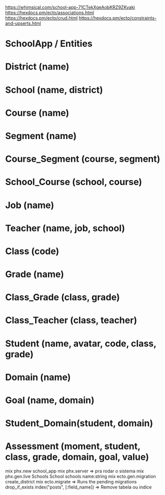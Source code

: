 https://whimsical.com/school-app-71CTekXgeAobKRZ9ZKvaki
https://hexdocs.pm/ecto/associations.html
https://hexdocs.pm/ecto/crud.html
https://hexdocs.pm/ecto/constraints-and-upserts.html

# SchoolApp / Entities
  # District (name)
  # School (name, district)
  # Course (name)
  # Segment (name)
  # Course_Segment (course, segment)
  # School_Course (school, course)
  # Job (name)
  # Teacher (name, job, school)
  # Class (code)
  # Grade (name)
  # Class_Grade (class, grade)
  # Class_Teacher (class, teacher)
  # Student (name, avatar, code, class, grade)
  # Domain (name)
  # Goal (name, domain)
  # Student_Domain(student, domain)
  # Assessment (moment, student, class, grade, domain, goal, value)



mix phx.new school_app
mix phx.server => pra rodar o sistema
mix phx.gen.live Schools School schools name:string
mix ecto.gen.migration create_district
mix ecto.migrate => Runs the pending migrations
drop_if_exists index("posts", [:field_name]) => Remove tabela ou indice